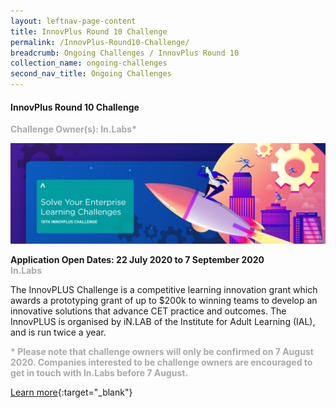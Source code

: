 ```yaml
---
layout: leftnav-page-content
title: InnovPlus Round 10 Challenge
permalink: /InnovPlus-Round10-Challenge/
breadcrumb: Ongoing Challenges / InnovPlus Round 10
collection_name: ongoing-challenges
second_nav_title: Ongoing Challenges
---
```


#### InnovPlus Round 10 Challenge

<font color="#a9a9a9"><b>Challenge Owner(s): In.Labs* </b></font>

[![1](/images/ongoing-challenges/200504-InnovPLUS-2020_Desktop-1750-x-560px_v1.jpg)](https://www.ial.edu.sg/start-learning-innovation/in-lab/innovation-activities/innovplus-2020-november.html)

**Application Open Dates: 22 July 2020 to 7 September 2020**<br>
<font color=" #a9a9a9"><b>In.Labs</b></font>

The InnovPLUS Challenge is a competitive learning innovation grant which awards a prototyping grant of up to $200k to winning teams to develop an innovative solutions that advance CET practice and outcomes. The InnovPLUS is organised by iN.LAB of the Institute for Adult Learning (IAL), and is run twice a year.

<font color=" #a9a9a9"><b>* Please note that challenge owners will only be confirmed on 7 August 2020. Companies interested to be challenge owners are encouraged to get in touch with In.Labs before 7 August. </b></font>

[Learn more](https://www.ial.edu.sg/start-learning-innovation/in-lab/innovation-activities/innovplus-2020-november.html){:target="_blank"}
